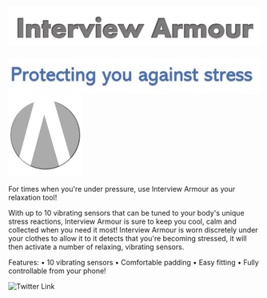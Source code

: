 # <img src = "https://github.com/naflaherty/Interview_Armour/blob/master/logo_words_v1.jpg">

<p>
  <img src = "https://github.com/naflaherty/Interview_Armour/blob/master/tag_line_v1.jpg" title="interview_armour_tag_line">
  <img src="https://github.com/naflaherty/Interview_Armour/blob/master/logo_v2.jpg" width="150" title="interview_armour_logo">
</p>

For times when you're under pressure, use Interview Armour as your relaxation tool! 

With up to 10 vibrating sensors that can be tuned to your body's unique stress reactions, Interview Armour is sure to keep you cool, calm and collected when you need it most! Interview Armour is worn discretely under your clothes to allow it to it detects that you're becoming stressed, it will then activate a number of relaxing, vibrating sensors.

Features:
•	10 vibrating sensors
•	Comfortable padding
•	Easy fitting
•	Fully controllable from your phone!

<p>
  <img src = "http://2.bp.blogspot.com/-SIJ6uWihBRM/URthWxqirXI/AAAAAAAAGPQ/95wCuOHBfZs/s1600/Logo+Twitter.jpg" width="75" title ="Twitter Link" href = "https://twitter.com/InterviewArmour">
  </p>
